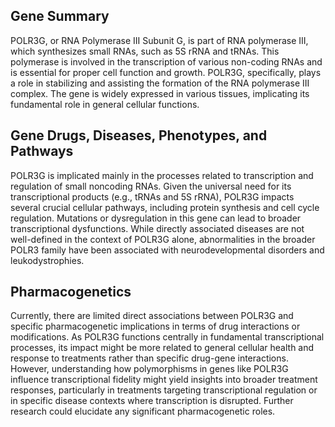 ## Gene Summary
POLR3G, or RNA Polymerase III Subunit G, is part of RNA polymerase III, which synthesizes small RNAs, such as 5S rRNA and tRNAs. This polymerase is involved in the transcription of various non-coding RNAs and is essential for proper cell function and growth. POLR3G, specifically, plays a role in stabilizing and assisting the formation of the RNA polymerase III complex. The gene is widely expressed in various tissues, implicating its fundamental role in general cellular functions.

## Gene Drugs, Diseases, Phenotypes, and Pathways
POLR3G is implicated mainly in the processes related to transcription and regulation of small noncoding RNAs. Given the universal need for its transcriptional products (e.g., tRNAs and 5S rRNA), POLR3G impacts several crucial cellular pathways, including protein synthesis and cell cycle regulation. Mutations or dysregulation in this gene can lead to broader transcriptional dysfunctions. While directly associated diseases are not well-defined in the context of POLR3G alone, abnormalities in the broader POLR3 family have been associated with neurodevelopmental disorders and leukodystrophies.

## Pharmacogenetics
Currently, there are limited direct associations between POLR3G and specific pharmacogenetic implications in terms of drug interactions or modifications. As POLR3G functions centrally in fundamental transcriptional processes, its impact might be more related to general cellular health and response to treatments rather than specific drug-gene interactions. However, understanding how polymorphisms in genes like POLR3G influence transcriptional fidelity might yield insights into broader treatment responses, particularly in treatments targeting transcriptional regulation or in specific disease contexts where transcription is disrupted. Further research could elucidate any significant pharmacogenetic roles.